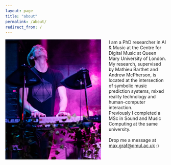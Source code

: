 ```yaml
---
layout: page
title: "about"
permalink: /about/
redirect_from: /
---
```

<div style="display: flex; flex-direction: row">
    <div style="margin-right: 24px;">
        <img src="/assets/images/profile.jpg" style="max-width: none; width: 300px;" />
    </div>
    <div>
        I am a PhD researcher in AI & Music at the Centre for Digital Music at Queen Mary University of London.
        My research, supervised by Mathieu Barthet and Andrew McPherson, is located at the intersection of symbolic music prediction systems, mixed reality technology and
        human-computer interaction.<br />
        Previously I completed a MSc in Sound and Music Computing at the same university.
        <br /><br />
        Drop me a message at <a href="mailto:max.graf@qmul.ac.uk">max.graf@qmul.ac.uk</a> :)
    </div>
</div>